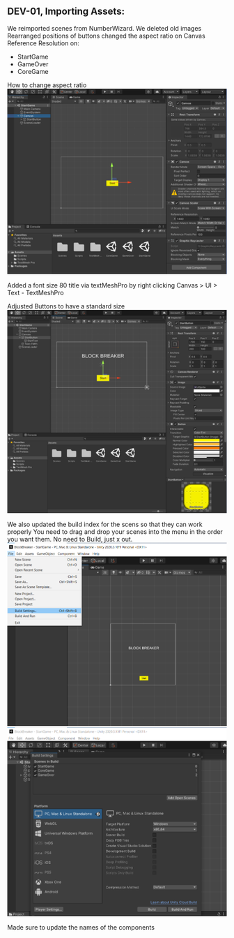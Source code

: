 ## DEV-01, Importing Assets:
We reimported scenes from NumberWizard.
We deleted old images
Rearranged positions of buttons
changed the aspect ratio on Canvas Reference Resolution 
on:
- StartGame 
- GameOver
- CoreGame

How to change aspect ratio
![Changing aspect ratio](../images/DEV-01-A.png)

Added a font size 80 title via textMeshPro by right clicking Canvas > UI > Text - TextMeshPro

Adjusted Buttons to have a standard size
![Changing button size](../images/DEV-01-B.png)

We also updated the build index for the scens so that they can work properly
You need to drag and drop your scenes into the menu in the order you want them. No need to Build, just x out.
![Updating build index A](../images/DEV-01-C.png)
![Updating build index B](../images/DEV-01-D.png)

Made sure to update the names of the components